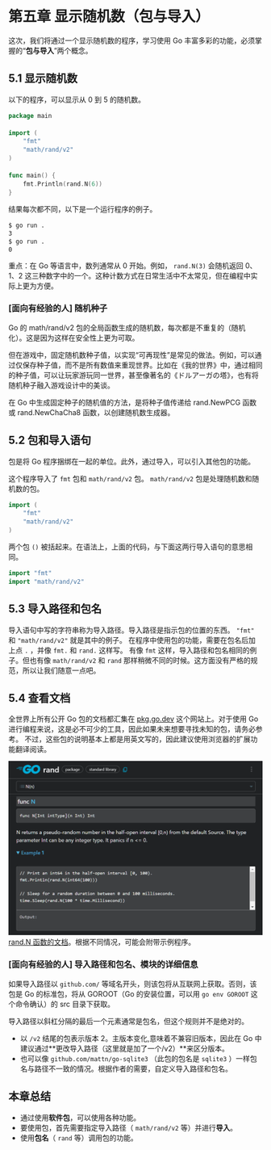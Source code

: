 
# 第五章 显示随机数（包与导入）

这次，我们将通过一个显示随机数的程序，学习使用 Go 丰富多彩的功能，必须掌握的“**包与导入**”两个概念。

## 5.1 显示随机数

以下的程序，可以显示从 0 到 5 的随机数。

```go
package main

import (
    "fmt"
    "math/rand/v2"
)

func main() {
    fmt.Println(rand.N(6))
}
```

 结果每次都不同，以下是一个运行程序的例子。

```
$ go run .
3
$ go run .
0
```


重点：在 Go 等语言中，数列通常从 0 开始。例如， `rand.N(3)` 会随机返回 0、1、2 这三种数字中的一个。这种计数方式在日常生活中不太常见，但在编程中实际上更为方便。

### [面向有经验的人]  随机种子

Go 的 math/rand/v2 包的全局函数生成的随机数，每次都是不重复的（随机化）。这是因为这样在安全性上更为可取。

但在游戏中，固定随机数种子值，以实现“可再现性”是常见的做法。例如，可以通过仅保存种子值，而不是所有数值来重现世界。比如在《我的世界》中，通过相同的种子值，可以让玩家游玩同一世界，甚至像著名的《ドルアーガの塔》，也有将随机种子融入游戏设计中的美谈。

在 Go 中生成固定种子的随机值的方法，是将种子值传递给 rand.NewPCG 函数或 rand.NewChaCha8 函数，以创建随机数生成器。

## 5.2 包和导入语句

包是将 Go 程序捆绑在一起的单位。此外，通过导入，可以引入其他包的功能。


这个程序导入了 `fmt` 包和 `math/rand/v2` 包。 `math/rand/v2` 包是处理随机数和随机数的包。

```go
import (
    "fmt"
    "math/rand/v2"
)
```

两个包 `()` 被括起来。在语法上，上面的代码，与下面这两行导入语句的意思相同。

```go
import "fmt"
import "math/rand/v2"
```

## 5.3 导入路径和包名

导入语句中写的字符串称为导入路径。导入路径是指示包的位置的东西。 `"fmt"` 和 `"math/rand/v2"` 就是其中的例子。
在程序中使用包的功能，需要在包名后加上点 `.` ，并像 `fmt.` 和 `rand.` 这样写。
有像 `fmt` 这样，导入路径和包名相同的例子。但也有像 `math/rand/v2` 和 `rand` 那样稍微不同的时候。这方面没有严格的规范，所以让我们随意一点吧。

## 5.4 查看文档

全世界上所有公开 Go 包的文档都汇集在 [pkg.go.dev](https://pkg.go.dev) 这个网站上。对于使用 Go 进行编程来说，这是必不可少的工具，因此如果未来想要寻找未知的包，请务必参考。
不过，这些包的说明基本上都是用英文写的，因此建议使用浏览器的扩展功能翻译阅读。

 ![image-00060912213702716](05_import.assets/rand.png)
[rand.N 函数的文档](https://pkg.go.dev/math/rand/v2#N)。根据不同情况，可能会附带示例程序。

### [面向有经验的人] 导入路径和包名、模块的详细信息

如果导入路径以 `github.com/` 等域名开头，则该包将从互联网上获取。否则，该包是 Go 的标准包，将从 GOROOT（Go 的安装位置，可以用 `go env GOROOT` 这个命令确认）的 src 目录下获取。

导入路径以斜杠分隔的最后一个元素通常是包名，但这个规则并不是绝对的。

- 以 `/v2` 结尾的包表示版本 2。主版本变化,意味着不兼容旧版本，因此在 Go 中建议通过**更改导入路径（这里就是加了一个/v2）**来区分版本。
- 也可以像 `github.com/mattn/go-sqlite3` （此包的包名是 `sqlite3` ）一样包名与路径不一致的情况。根据作者的需要，自定义导入路径和包名。

##  本章总结

- 通过使用**软件包**，可以使用各种功能。
- 要使用包，首先需要指定导入路径（ `math/rand/v2` 等）并进行**导入**。
- 使用**包名**（ `rand` 等）调用包的功能。
